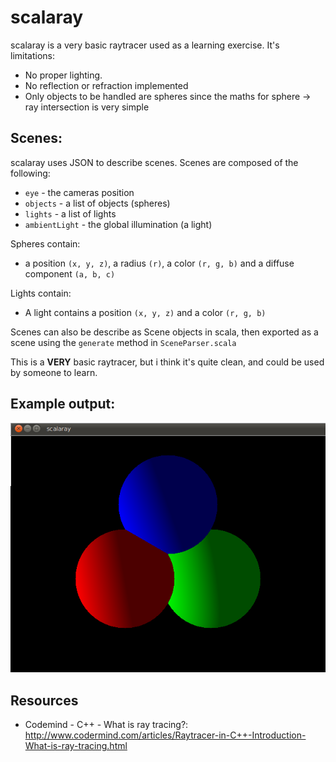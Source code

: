 # scalaray
scalaray is a very basic raytracer used as a learning exercise. It's limitations:

* No proper lighting.
* No reflection or refraction implemented
* Only objects to be handled are spheres since the maths for sphere -> ray intersection is very simple

## Scenes:
scalaray uses JSON to describe scenes. Scenes are composed of the following:

* ``eye`` - the cameras position
* ``objects`` - a list of objects (spheres)
* ``lights`` - a list of lights
* ``ambientLight`` - the global illumination (a light)
 

Spheres contain:

* a position ``(x, y, z)``, a radius ``(r)``, a color ``(r, g, b)`` and a diffuse component ``(a, b, c)``

Lights contain:

* A light contains a position ``(x, y, z)`` and a color ``(r, g, b)``

Scenes can also be describe as Scene objects in scala, then exported as a scene using the ``generate`` method in ``SceneParser.scala``

This is a **VERY** basic raytracer, but i think it's quite clean, and could be used by someone to learn.


## Example output:
![Flowers](/raytracer.png)

## Resources
* Codemind - C++ - What is ray tracing?: http://www.codermind.com/articles/Raytracer-in-C++-Introduction-What-is-ray-tracing.html
